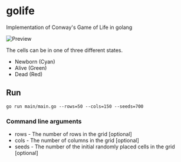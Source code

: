 # golife
Implementation of Conway's Game of Life in golang

![Preview](https://github.com/jahnestacado/golife/blob/master/resources/golife.gif?raw=true)

The cells can be in one of three different states.
* Newborn (Cyan)
* Alive (Green)
* Dead (Red)

## Run
```shell
go run main/main.go --rows=50 --cols=150 --seeds=700
```
### Command line arguments
* rows - The number of rows in the grid [optional]
* cols - The number of columns in the grid [optional]
* seeds - The number of the initial randomly placed cells in the grid [optional]

